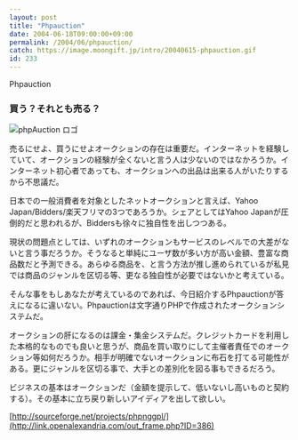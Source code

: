 ```yaml
---
layout: post
title: "Phpauction"
date: 2004-06-18T09:00:00+09:00
permalink: /2004/06/phpauction/
catch: https://image.moongift.jp/intro/20040615-phpauction.gif
id: 233
---
```

Phpauction  
<!--more-->

### 買う？それとも売る？
  

![phpAuction ロゴ](https://image.moongift.jp/intro/20040615-phpauction.gif "phpAuction ロゴ")

  

売るにせよ、買うにせよオークションの存在は重要だ。インターネットを経験していて、オークションの経験が全くないと言う人は少ないのではなかろうか。インターネット初心者であっても、オークションへの出品は出来る人がいたりするから不思議だ。

  

日本での一般消費者を対象としたネットオークションと言えば、Yahoo Japan/Bidders/楽天フリマの3つであろうか。シェアとしてはYahoo Japanが圧倒的だと思われるが、Biddersも徐々に独自性を出しつつある。

  

現状の問題点としては、いずれのオークションもサービスのレベルでの大差がないと言う事だろうか。そうなると単純にユーザ数が多い方が高い金額、豊富な商品数だと予測できる。あらゆる商品を、と言う方法が推し進められているが私見では商品のジャンルを区切る等、更なる独自性が必要ではないかと考えている。

  

そんな事をもしあなたが考えているのであれば、今日紹介するPhpauctionが答えになるに違いない。Phpauctionは文字通りPHPで作成されたオークションシステムだ。

  

オークションの肝になるのは課金・集金システムだ。クレジットカードを利用した本格的なものでも良いと思うが、商品を買い取りにして主催者責任でのオークション等如何だろうか。相手が明確でないオークションに布石を打てる可能性がある。更にジャンルを区切る事で、大手との差別化を図る事もできるだろう。

  

ビジネスの基本はオークションだ（金額を提示して、低いないし高いものと契約する）。その基本に立ち戻り新しいアイディアを出して欲しい。

  

[http://sourceforge.net/projects/phpnggpl/](http://link.openalexandria.com/out_frame.php?ID=386)

